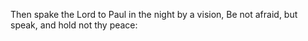 Then spake the Lord to Paul in the night by a vision, Be not afraid, but speak, and hold not thy peace:
